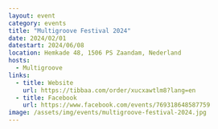 ```yaml
---
layout: event
category: events
title: "Multigroove Festival 2024"
date: 2024/02/01
datestart: 2024/06/08
location: Hemkade 48, 1506 PS Zaandam, Nederland
hosts:
  - Multigroove
links:
  - title: Website
    url: https://tibbaa.com/order/xucxawtlm8?lang=en
  - title: Facebook
    url: https://www.facebook.com/events/769318648587759
image: /assets/img/events/multigroove-festival-2024.jpg
---
```

